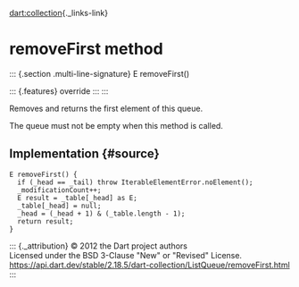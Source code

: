 [dart:collection](../../dart-collection/dart-collection-library){._links-link}

removeFirst method
==================

::: {.section .multi-line-signature}
E removeFirst()

::: {.features}
override
:::
:::

Removes and returns the first element of this queue.

The queue must not be empty when this method is called.

Implementation {#source}
--------------

``` {.language-dart data-language="dart"}
E removeFirst() {
  if (_head == _tail) throw IterableElementError.noElement();
  _modificationCount++;
  E result = _table[_head] as E;
  _table[_head] = null;
  _head = (_head + 1) & (_table.length - 1);
  return result;
}
```

::: {._attribution}
© 2012 the Dart project authors\
Licensed under the BSD 3-Clause \"New\" or \"Revised\" License.\
<https://api.dart.dev/stable/2.18.5/dart-collection/ListQueue/removeFirst.html>
:::
